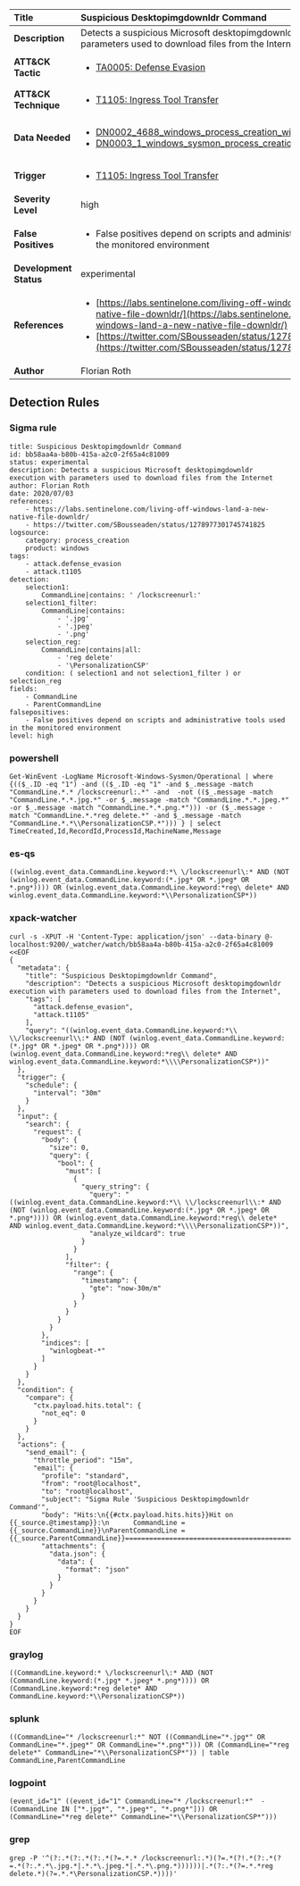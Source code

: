 | Title                    | Suspicious Desktopimgdownldr Command       |
|:-------------------------|:------------------|
| **Description**          | Detects a suspicious Microsoft desktopimgdownldr execution with parameters used to download files from the Internet |
| **ATT&amp;CK Tactic**    |  <ul><li>[TA0005: Defense Evasion](https://attack.mitre.org/tactics/TA0005)</li></ul>  |
| **ATT&amp;CK Technique** | <ul><li>[T1105: Ingress Tool Transfer](https://attack.mitre.org/techniques/T1105)</li></ul>  |
| **Data Needed**          | <ul><li>[DN0002_4688_windows_process_creation_with_commandline](../Data_Needed/DN0002_4688_windows_process_creation_with_commandline.md)</li><li>[DN0003_1_windows_sysmon_process_creation](../Data_Needed/DN0003_1_windows_sysmon_process_creation.md)</li></ul>  |
| **Trigger**              | <ul><li>[T1105: Ingress Tool Transfer](../Triggers/T1105.md)</li></ul>  |
| **Severity Level**       | high |
| **False Positives**      | <ul><li>False positives depend on scripts and administrative tools used in the monitored environment</li></ul>  |
| **Development Status**   | experimental |
| **References**           | <ul><li>[https://labs.sentinelone.com/living-off-windows-land-a-new-native-file-downldr/](https://labs.sentinelone.com/living-off-windows-land-a-new-native-file-downldr/)</li><li>[https://twitter.com/SBousseaden/status/1278977301745741825](https://twitter.com/SBousseaden/status/1278977301745741825)</li></ul>  |
| **Author**               | Florian Roth |


## Detection Rules

### Sigma rule

```
title: Suspicious Desktopimgdownldr Command
id: bb58aa4a-b80b-415a-a2c0-2f65a4c81009
status: experimental
description: Detects a suspicious Microsoft desktopimgdownldr execution with parameters used to download files from the Internet
author: Florian Roth
date: 2020/07/03
references:
    - https://labs.sentinelone.com/living-off-windows-land-a-new-native-file-downldr/
    - https://twitter.com/SBousseaden/status/1278977301745741825
logsource:
    category: process_creation
    product: windows
tags:
    - attack.defense_evasion
    - attack.t1105
detection:
    selection1:
        CommandLine|contains: ' /lockscreenurl:'
    selection1_filter:
        CommandLine|contains:
            - '.jpg'
            - '.jpeg'
            - '.png'
    selection_reg:
        CommandLine|contains|all:
            - 'reg delete'
            - '\PersonalizationCSP'
    condition: ( selection1 and not selection1_filter ) or selection_reg
fields:
    - CommandLine
    - ParentCommandLine
falsepositives:
    - False positives depend on scripts and administrative tools used in the monitored environment
level: high

```





### powershell
    
```
Get-WinEvent -LogName Microsoft-Windows-Sysmon/Operational | where {(($_.ID -eq "1") -and (($_.ID -eq "1" -and $_.message -match "CommandLine.*.* /lockscreenurl:.*" -and  -not (($_.message -match "CommandLine.*.*.jpg.*" -or $_.message -match "CommandLine.*.*.jpeg.*" -or $_.message -match "CommandLine.*.*.png.*"))) -or ($_.message -match "CommandLine.*.*reg delete.*" -and $_.message -match "CommandLine.*.*\\PersonalizationCSP.*"))) } | select TimeCreated,Id,RecordId,ProcessId,MachineName,Message
```


### es-qs
    
```
((winlog.event_data.CommandLine.keyword:*\ \/lockscreenurl\:* AND (NOT (winlog.event_data.CommandLine.keyword:(*.jpg* OR *.jpeg* OR *.png*)))) OR (winlog.event_data.CommandLine.keyword:*reg\ delete* AND winlog.event_data.CommandLine.keyword:*\\PersonalizationCSP*))
```


### xpack-watcher
    
```
curl -s -XPUT -H 'Content-Type: application/json' --data-binary @- localhost:9200/_watcher/watch/bb58aa4a-b80b-415a-a2c0-2f65a4c81009 <<EOF
{
  "metadata": {
    "title": "Suspicious Desktopimgdownldr Command",
    "description": "Detects a suspicious Microsoft desktopimgdownldr execution with parameters used to download files from the Internet",
    "tags": [
      "attack.defense_evasion",
      "attack.t1105"
    ],
    "query": "((winlog.event_data.CommandLine.keyword:*\\ \\/lockscreenurl\\:* AND (NOT (winlog.event_data.CommandLine.keyword:(*.jpg* OR *.jpeg* OR *.png*)))) OR (winlog.event_data.CommandLine.keyword:*reg\\ delete* AND winlog.event_data.CommandLine.keyword:*\\\\PersonalizationCSP*))"
  },
  "trigger": {
    "schedule": {
      "interval": "30m"
    }
  },
  "input": {
    "search": {
      "request": {
        "body": {
          "size": 0,
          "query": {
            "bool": {
              "must": [
                {
                  "query_string": {
                    "query": "((winlog.event_data.CommandLine.keyword:*\\ \\/lockscreenurl\\:* AND (NOT (winlog.event_data.CommandLine.keyword:(*.jpg* OR *.jpeg* OR *.png*)))) OR (winlog.event_data.CommandLine.keyword:*reg\\ delete* AND winlog.event_data.CommandLine.keyword:*\\\\PersonalizationCSP*))",
                    "analyze_wildcard": true
                  }
                }
              ],
              "filter": {
                "range": {
                  "timestamp": {
                    "gte": "now-30m/m"
                  }
                }
              }
            }
          }
        },
        "indices": [
          "winlogbeat-*"
        ]
      }
    }
  },
  "condition": {
    "compare": {
      "ctx.payload.hits.total": {
        "not_eq": 0
      }
    }
  },
  "actions": {
    "send_email": {
      "throttle_period": "15m",
      "email": {
        "profile": "standard",
        "from": "root@localhost",
        "to": "root@localhost",
        "subject": "Sigma Rule 'Suspicious Desktopimgdownldr Command'",
        "body": "Hits:\n{{#ctx.payload.hits.hits}}Hit on {{_source.@timestamp}}:\n      CommandLine = {{_source.CommandLine}}\nParentCommandLine = {{_source.ParentCommandLine}}================================================================================\n{{/ctx.payload.hits.hits}}",
        "attachments": {
          "data.json": {
            "data": {
              "format": "json"
            }
          }
        }
      }
    }
  }
}
EOF

```


### graylog
    
```
((CommandLine.keyword:* \/lockscreenurl\:* AND (NOT (CommandLine.keyword:(*.jpg* *.jpeg* *.png*)))) OR (CommandLine.keyword:*reg delete* AND CommandLine.keyword:*\\PersonalizationCSP*))
```


### splunk
    
```
((CommandLine="* /lockscreenurl:*" NOT ((CommandLine="*.jpg*" OR CommandLine="*.jpeg*" OR CommandLine="*.png*"))) OR (CommandLine="*reg delete*" CommandLine="*\\PersonalizationCSP*")) | table CommandLine,ParentCommandLine
```


### logpoint
    
```
(event_id="1" ((event_id="1" CommandLine="* /lockscreenurl:*"  -(CommandLine IN ["*.jpg*", "*.jpeg*", "*.png*"])) OR (CommandLine="*reg delete*" CommandLine="*\\PersonalizationCSP*")))
```


### grep
    
```
grep -P '^(?:.*(?:.*(?:.*(?=.*.* /lockscreenurl:.*)(?=.*(?!.*(?:.*(?=.*(?:.*.*\.jpg.*|.*.*\.jpeg.*|.*.*\.png.*))))))|.*(?:.*(?=.*.*reg delete.*)(?=.*.*\PersonalizationCSP.*))))'
```



